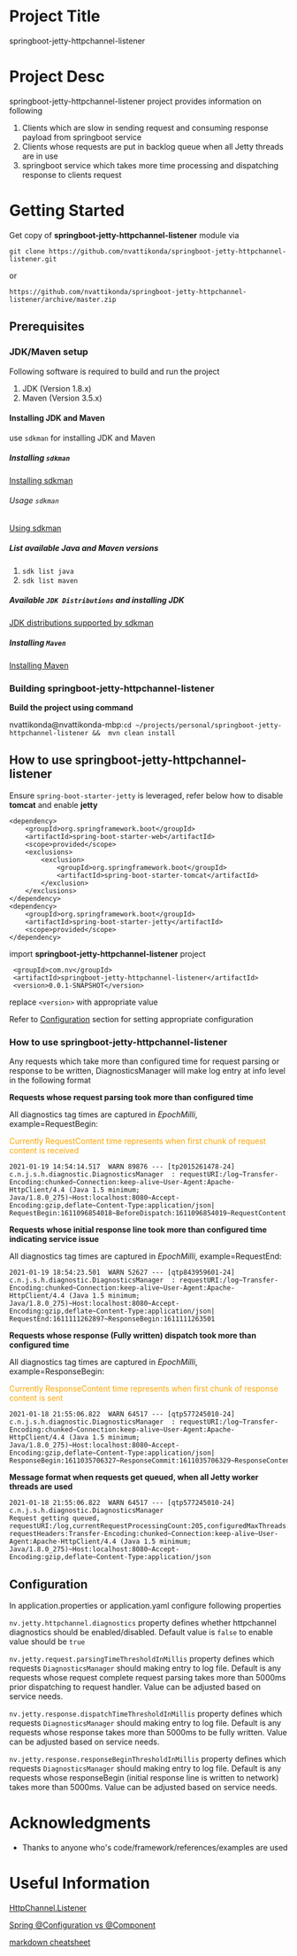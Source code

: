 # Project Title
springboot-jetty-httpchannel-listener

# Project Desc
springboot-jetty-httpchannel-listener project provides information on following

1. Clients which are slow in sending request and consuming response payload from springboot service
2. Clients whose requests are put in backlog queue when all Jetty threads are in use
3. springboot service which takes more time processing and dispatching response to clients request

# Getting Started
Get copy of **springboot-jetty-httpchannel-listener** module via

`git clone https://github.com/nvattikonda/springboot-jetty-httpchannel-listener.git`

or

`https://github.com/nvattikonda/springboot-jetty-httpchannel-listener/archive/master.zip`
## Prerequisites

### JDK/Maven setup

Following software is required to build and run the project
1. JDK (Version 1.8.x)
2. Maven (Version 3.5.x)

#### Installing JDK and Maven
use `sdkman` for installing JDK and Maven
##### Installing `sdkman`
[Installing sdkman](https://sdkman.io/install)

###### Usage `sdkman`
[Using sdkman](https://sdkman.io/usage)

##### List available Java and Maven versions
1. `sdk list java`
2. `sdk list maven`

##### Available `JDK Distributions` and installing JDK
[JDK distributions supported by sdkman](https://sdkman.io/jdks)

##### Installing `Maven`
[Installing Maven](https://sdkman.io/sdks#maven)

### Building springboot-jetty-httpchannel-listener
**Build the project using command**

nvattikonda@nvattikonda-mbp:`cd ~/projects/personal/springboot-jetty-httpchannel-listener &&  mvn clean install`

## How to use springboot-jetty-httpchannel-listener

Ensure `spring-boot-starter-jetty` is leveraged, refer below how to disable **tomcat** and enable **jetty**

```
<dependency>
    <groupId>org.springframework.boot</groupId>
    <artifactId>spring-boot-starter-web</artifactId>
    <scope>provided</scope>
    <exclusions>
        <exclusion>
            <groupId>org.springframework.boot</groupId>
            <artifactId>spring-boot-starter-tomcat</artifactId>
        </exclusion>
    </exclusions>
</dependency>
<dependency>
    <groupId>org.springframework.boot</groupId>
    <artifactId>spring-boot-starter-jetty</artifactId>
    <scope>provided</scope>
</dependency>
```

import **springboot-jetty-httpchannel-listener** project

```
 <groupId>com.nv</groupId>
 <artifactId>springboot-jetty-httpchannel-listener</artifactId>
 <version>0.0.1-SNAPSHOT</version>
```
replace `<version>` with appropriate value

Refer to [Configuration](#configuration) section for setting appropriate configuration

### How to use springboot-jetty-httpchannel-listener

Any requests which take more than configured time for request parsing or response to be written, DiagnosticsManager will
make log entry at info level in the following format

**Requests whose request parsing took more than configured time**

All diagnostics tag times are captured in *EpochMilli*, example=RequestBegin:<EpochMilli>

<span style="color:orange">Currently RequestContent time represents when first chunk of request content is received</span>

```
2021-01-19 14:54:14.517  WARN 89876 --- [tp2015261478-24] c.n.j.s.h.diagnostic.DiagnosticsManager  : requestURI:/log~Transfer-Encoding:chunked~Connection:keep-alive~User-Agent:Apache-HttpClient/4.4 (Java 1.5 minimum; Java/1.8.0_275)~Host:localhost:8080~Accept-Encoding:gzip,deflate~Content-Type:application/json|
RequestBegin:1611096854018~BeforeDispatch:1611096854019~RequestContent:1611096854050~RequestContentEnd:1611096854516~RequestEnd:1611096854516
```

**Requests whose initial response line took more than configured time indicating service issue**

All diagnostics tag times are captured in *EpochMilli*, example=RequestEnd:<EpochMilli>

```
2021-01-19 18:54:23.501  WARN 52627 --- [qtp843959601-24] c.n.j.s.h.diagnostic.DiagnosticsManager  : requestURI:/log~Transfer-Encoding:chunked~Connection:keep-alive~User-Agent:Apache-HttpClient/4.4 (Java 1.5 minimum; Java/1.8.0_275)~Host:localhost:8080~Accept-Encoding:gzip,deflate~Content-Type:application/json|
RequestEnd:1611111262897~ResponseBegin:1611111263501
```

**Requests whose response (Fully written) dispatch took more than configured time**

All diagnostics tag times are captured in *EpochMilli*, example=ResponseBegin:<EpochMilli>

<span style="color:orange">Currently ResponseContent time represents when first chunk of response content is sent</span>

```
2021-01-18 21:55:06.822  WARN 64517 --- [qtp577245010-24] c.n.j.s.h.diagnostic.DiagnosticsManager  : requestURI:/log~Transfer-Encoding:chunked~Connection:keep-alive~User-Agent:Apache-HttpClient/4.4 (Java 1.5 minimum; Java/1.8.0_275)~Host:localhost:8080~Accept-Encoding:gzip,deflate~Content-Type:application/json|
ResponseBegin:1611035706327~ResponseCommit:1611035706329~ResponseContent:1611035706372~ResponseEnd:1611035706821~RequestEnd:1611035706821
```

**Message format when requests get queued, when all Jetty worker threads are used**
```
2021-01-18 21:55:06.822  WARN 64517 --- [qtp577245010-24] c.n.j.s.h.diagnostic.DiagnosticsManager
Request getting queued, requestURI:/log,currentRequestProcessingCount:205,configuredMaxThreads:200,threadPoolQueueSize:-1,
requestHeaders:Transfer-Encoding:chunked~Connection:keep-alive~User-Agent:Apache-HttpClient/4.4 (Java 1.5 minimum; Java/1.8.0_275)~Host:localhost:8080~Accept-Encoding:gzip,deflate~Content-Type:application/json
```

## Configuration

In application.properties or application.yaml configure following properties

`nv.jetty.httpchannel.diagnostics` property defines whether httpchannel diagnostics should be enabled/disabled. 
Default value is `false` to enable value should be `true`

`nv.jetty.request.parsingTimeThresholdInMillis` property defines which requests `DiagnosticsManager` should making entry to log file.
Default is any requests whose request complete request parsing takes more than 5000ms prior dispatching to request handler.
Value can be adjusted based on service needs.

`nv.jetty.response.dispatchTimeThresholdInMillis` property defines which requests `DiagnosticsManager` should making entry to log file.
Default is any requests whose response takes more than 5000ms to be fully written. Value can be adjusted based on service needs.

`nv.jetty.response.responseBeginThresholdInMillis` property defines which requests `DiagnosticsManager` should making entry to log file.
Default is any requests whose responseBegin (initial response line is written to network) takes more than 5000ms. Value can be adjusted based on service needs.

# Acknowledgments
* Thanks to anyone who's code/framework/references/examples are used

# Useful Information
[HttpChannel.Listener](https://www.eclipse.org/jetty/javadoc/jetty-9/org/eclipse/jetty/server/HttpChannel.Listener.html)

[Spring @Configuration vs @Component](http://dimafeng.com/2015/08/29/spring-configuration_vs_component/)

[markdown cheatsheet](https://github.com/adam-p/markdown-here/wiki/Markdown-Cheatsheet)
